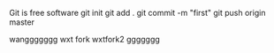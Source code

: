Git is free software
git init
git add .
git commit -m "first"
git push origin master

wanggggggg
wxt fork
wxtfork2
ggggggg
